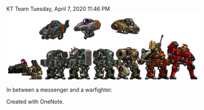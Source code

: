 KT Team
Tuesday, April 7, 2020
11:46 PM
![](../resources/e141d4d82f1c380251dd10d5ece95733.png)

In between a messenger and a warfighter.

Created with OneNote.
